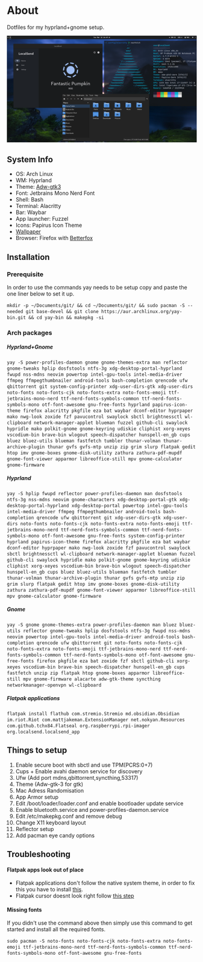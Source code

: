 # About
Dotfiles for my hyprland+gnome setup. 

![Screenshot](screenshot.png)

## System Info

- OS: Arch Linux
- WM: Hyprland
- Theme: [Adw-gtk3](https://github.com/lassekongo83/adw-gtk3)
- Font: Jetbrains Mono Nerd Font
- Shell: Bash
- Terminal: Alacritty
- Bar: Waybar
- App launcher: Fuzzel
- Icons: Papirus Icon Theme
- [Wallpaper](https://raw.githubusercontent.com/M0-7/dotfiles/main/Wallpapers/wallpaper.jpg)
- Browser: Firefox with [Betterfox](https://github.com/yokoffing/BetterFox)

## Installation

### Prerequisite
In order to use the commands yay needs to be setup copy and paste the one liner below to set it up.

```
mkdir -p ~/Documents/git/ && cd ~/Documents/git/ && sudo pacman -S --needed git base-devel && git clone https://aur.archlinux.org/yay-bin.git && cd yay-bin && makepkg -si
```

### Arch packages

##### Hyprland+Gnome
```
yay -S power-profiles-daemon gnome gnome-themes-extra man reflector gnome-tweaks hplip dosfstools ntfs-3g xdg-desktop-portal-hyprland fwupd nss-mdns neovim powertop intel-gpu-tools intel-media-driver ffmpeg ffmpegthumbnailer android-tools bash-completion qrencode ufw qbittorrent git system-config-printer xdg-user-dirs-gtk xdg-user-dirs noto-fonts noto-fonts-cjk noto-fonts-extra noto-fonts-emoji ttf-jetbrains-mono-nerd ttf-nerd-fonts-symbols-common ttf-nerd-fonts-symbols-mono otf-font-awesome gnu-free-fonts hyprland papirus-icon-theme firefox alacritty pkgfile eza bat waybar dconf-editor hyprpaper mako nwg-look zoxide fzf pavucontrol swaylock sbctl brightnessctl wl-clipboard network-manager-applet blueman fuzzel github-cli swaylock hypridle mako polkit-gnome gnome-keyring udiskie cliphist xorg-xeyes vscodium-bin brave-bin wlogout speech-dispatcher hunspell-en_gb cups bluez bluez-utils blueman fastfetch tumbler thunar-volman thunar-archive-plugin thunar gvfs gvfs-mtp unzip zip grim slurp flatpak gedit htop imv gnome-boxes gnome-disk-utility zathura zathura-pdf-mupdf gnome-font-viewer apparmor libreoffice-still mpv gnome-calculator gnome-firmware
```

##### Hyprland
```
yay -S hplip fwupd reflector power-profiles-daemon man dosfstools ntfs-3g nss-mdns neovim gnome-characters xdg-desktop-portal-gtk xdg-desktop-portal-hyprland xdg-desktop-portal powertop intel-gpu-tools intel-media-driver ffmpeg ffmpegthumbnailer android-tools bash-completion qrencode ufw qbittorrent git xdg-user-dirs-gtk xdg-user-dirs noto-fonts noto-fonts-cjk noto-fonts-extra noto-fonts-emoji ttf-jetbrains-mono-nerd ttf-nerd-fonts-symbols-common ttf-nerd-fonts-symbols-mono otf-font-awesome gnu-free-fonts system-config-printer hyprland papirus-icon-theme firefox alacritty pkgfile eza bat waybar dconf-editor hyprpaper mako nwg-look zoxide fzf pavucontrol swaylock sbctl brightnessctl wl-clipboard network-manager-applet blueman fuzzel github-cli swaylock hypridle mako polkit-gnome gnome-keyring udiskie cliphist xorg-xeyes vscodium-bin brave-bin wlogout speech-dispatcher hunspell-en_gb cups bluez bluez-utils blueman fastfetch tumbler thunar-volman thunar-archive-plugin thunar gvfs gvfs-mtp unzip zip grim slurp flatpak gedit htop imv gnome-boxes gnome-disk-utility zathura zathura-pdf-mupdf gnome-font-viewer apparmor libreoffice-still mpv gnome-calculator gnome-firmware
```

##### Gnome
```
yay -S gnome gnome-themes-extra power-profiles-daemon man bluez bluez-utils reflector gnome-tweaks hplip dosfstools ntfs-3g fwupd nss-mdns neovim powertop intel-gpu-tools intel-media-driver android-tools bash-completion qrencode ufw qbittorrent git noto-fonts noto-fonts-cjk noto-fonts-extra noto-fonts-emoji ttf-jetbrains-mono-nerd ttf-nerd-fonts-symbols-common ttf-nerd-fonts-symbols-mono otf-font-awesome gnu-free-fonts firefox pkgfile eza bat zoxide fzf sbctl github-cli xorg-xeyes vscodium-bin brave-bin speech-dispatcher hunspell-en_gb cups fastfetch unzip zip flatpak htop gnome-boxes apparmor libreoffice-still mpv gnome-firmware alacarte adw-gtk-theme syncthing networkmanager-openvpn wl-clipboard
```

##### Flatpak applications

```
flatpak install flathub com.stremio.Stremio md.obsidian.Obsidian im.riot.Riot com.mattjakeman.ExtensionManager net.nokyan.Resources com.github.tchx84.Flatseal org.raspberrypi.rpi-imager org.localsend.localsend_app
```

## Things to setup
1. Enable secure boot with sbctl and use TPM(PCRS:0+7)
2. Cups + Enable avahi daemon service for discovery
3. Ufw (Add port mdns,qbittorrent,syncthing,53317)
4. Theme (Adw-gtk-3 for gtk)
5. Mac Adress Randomisation
6. App Armor setup
7. Edit /boot/loader/loader.conf and enable bootloader update service
8. Enable bluetooth.service and power-profiles-daemon.service
9. Edit /etc/makepkg.conf and remove debug
10. Change X11 keyboard layout
11. Reflector setup
12. Add pacman eye candy options

## Troubleshooting

#### Flatpak apps look out of place

- Flatpak applications don't follow the native system theme, in order to fix this you have to install [this](https://github.com/lassekongo83/adw-gtk3).
- Flatpak cursor doesnt look right follow [this step](https://wiki.archlinux.org/title/Flatpak)

#### Missing fonts

If you didn't use the command above then simply use this command to get started and install all the required fonts. 

```
sudo pacman -S noto-fonts noto-fonts-cjk noto-fonts-extra noto-fonts-emoji ttf-jetbrains-mono-nerd ttf-nerd-fonts-symbols-common ttf-nerd-fonts-symbols-mono otf-font-awesome gnu-free-fonts
```
